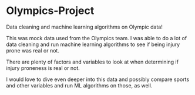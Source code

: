 # Olympics-Project
Data cleaning and machine learning algorithms on Olympic data!


This was mock data used from the Olympics team. I was able to do a lot of data cleaning and run machine learning algorithms to see if being injury prone was real or not.

There are plenty of factors and variables to look at when determining if injury proneness is real or not.

I would love to dive even deeper into this data and possibly compare sports and other variables and run ML algorithms on those, as well.

